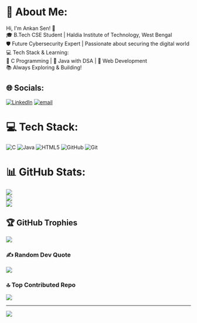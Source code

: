 # 💫 About Me:
Hi, I'm Ankan Sen! 🚀<br>🎓 B.Tech CSE Student | Haldia Institute of Technology, West Bengal<br>🛡️ Future Cybersecurity Expert | Passionate about securing the digital world<br>💻 Tech Stack & Learning:<br>🔹 C Programming | 🔹 Java with DSA | 🔹 Web Development<br>📚 Always Exploring & Building!


## 🌐 Socials:
[![LinkedIn](https://img.shields.io/badge/LinkedIn-%230077B5.svg?logo=linkedin&logoColor=white)](https://linkedin.com/in/https://www.linkedin.com/in/ankan-sen-2725b9325) [![email](https://img.shields.io/badge/Email-D14836?logo=gmail&logoColor=white)](mailto:ankansen703@gmail.com) 

# 💻 Tech Stack:
![C](https://img.shields.io/badge/c-%2300599C.svg?style=for-the-badge&logo=c&logoColor=white) ![Java](https://img.shields.io/badge/java-%23ED8B00.svg?style=for-the-badge&logo=openjdk&logoColor=white) ![HTML5](https://img.shields.io/badge/html5-%23E34F26.svg?style=for-the-badge&logo=html5&logoColor=white) ![GitHub](https://img.shields.io/badge/github-%23121011.svg?style=for-the-badge&logo=github&logoColor=white) ![Git](https://img.shields.io/badge/git-%23F05033.svg?style=for-the-badge&logo=git&logoColor=white)
# 📊 GitHub Stats:
![](https://github-readme-stats.vercel.app/api?username=AnkanXcoder&theme=dark&hide_border=true&include_all_commits=true&count_private=true)<br/>
![](https://github-readme-streak-stats.herokuapp.com/?user=AnkanXcoder&theme=dark&hide_border=true)<br/>
![](https://github-readme-stats.vercel.app/api/top-langs/?username=AnkanXcoder&theme=dark&hide_border=true&include_all_commits=true&count_private=true&layout=compact)

## 🏆 GitHub Trophies
![](https://github-profile-trophy.vercel.app/?username=AnkanXcoder&theme=radical&no-frame=false&no-bg=true&margin-w=4)

### ✍️ Random Dev Quote
![](https://quotes-github-readme.vercel.app/api?type=horizontal&theme=dark)

### 🔝 Top Contributed Repo
![](https://github-contributor-stats.vercel.app/api?username=AnkanXcoder&limit=5&theme=dark&combine_all_yearly_contributions=true)

---
[![](https://visitcount.itsvg.in/api?id=AnkanXcoder&icon=0&color=1)](https://visitcount.itsvg.in)

<!-- Proudly created with GPRM ( https://gprm.itsvg.in ) -->
